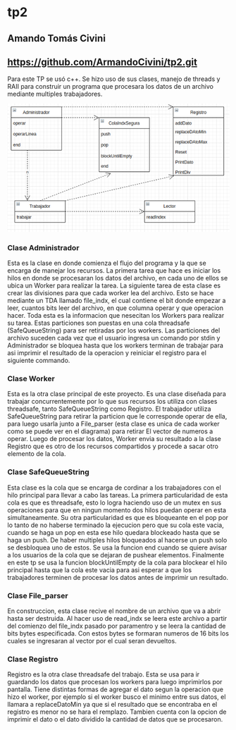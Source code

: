 # tp2
## Amando Tomás Civini
## https://github.com/ArmandoCivini/tp2.git
Para este TP se usó c++. Se hizo uso de sus clases, manejo de threads y RAII para construir un programa que procesara los datos de un archivo mediante multiples trabajadores.

![diagrama estructural](diagramatp2.png)

### Clase Administrador
Esta es la clase en donde comienza el flujo del programa y la que se encarga de manejar los recursos. La primera tarea que hace es iniciar los hilos en donde se procesaran los datos del archivo, en cada uno de ellos se ubica un Worker para realizar la tarea. La siguiente tarea de esta clase es crear las divisiones para que cada worker lea del archivo. Esto se hace mediante un TDA llamado file_indx, el cual contiene el bit donde empezar a leer, cuantos bits leer del archivo, en que columna operar y que operacion hacer. Toda esta es la informacion que nesecitan los Workers para realizar su tarea. Estas particiones son puestas en una cola threadsafe (SafeQueueString) para ser retiradas por los workers. Las particiones del archivo suceden cada vez que el usuario ingresa un comando por stdin y Administrador se bloquea hasta que los workers terminan de trabajar para asi imprimir el resultado de la operacion y reiniciar el registro para el siguiente commando.
### Clase Worker
Esta es la otra clase principal de este proyecto. Es una clase diseñada para trabajar concurrentemente por lo que sus recursos los utiliza con clases threadsafe, tanto SafeQueueString como Registro. El trabajador utiliza SafeQueueString para retirar la particion que le corresponde operar de ella, para luego usarla junto a File_parser (esta clase es unica de cada worker como se puede ver en el diagrama) para retirar El vector de numeros a operar. Luego de procesar los datos, Worker envia su resultado a la clase Registro que es otro de los recursos compartidos y procede a sacar otro elemento de la cola.
### Clase SafeQueueString
Esta clase es la cola que se encarga de cordinar a los trabajadores con el hilo principal para llevar a cabo las tareas. La primera particularidad de esta cola es que es threadsafe, esto lo logra haciendo uso de un mutex en sus operaciones para que en ningun momento dos hilos puedan operar en esta simultaneamente. Su otra particularidad es que es bloqueante en el pop por lo tanto de no haberse terminado la ejecucion pero que su cola este vacia, cuando se haga un pop en esta ese hilo quedara blockeado hasta que se haga un push. De haber multiples hilos bloqueados al hacerse un push solo se desbloquea uno de estos. Se usa la funcion end cuando se quiere avisar a los usuarios de la cola que se dejaran de pushear elementos. Finalmente en este tp se usa la funcion blockUntilEmpty de la cola para blockear el hilo principal hasta que la cola este vacia para asi esperar a que los trabajadores terminen de procesar los datos antes de imprimir un resultado.

### Clase  File_parser
En construccion, esta clase recive el nombre de un archivo que va a abrir hasta ser destruida. Al hacer uso de read_indx se leera este archivo a partir del comienzo del file_indx pasado por paramentro y se leera la cantidad de bits bytes especificada. Con estos bytes se formaran numeros de 16 bits los cuales se ingresaran al vector por el cual seran devueltos.
### Clase Registro
Registro es la otra clase threadsafe del trabajo. Esta se usa para ir guardando los datos que procesan los workers para luego imprimirlos por pantalla. Tiene distintas formas de agregar el dato segun la operacion que hizo el worker, por ejemplo si el worker busco el minimo entre sus datos, el llamara a replaceDatoMin ya que si el resultado que se encontraba en el registro es menor no se hara el remplazo. Tambien cuenta con la opcion de imprimir el dato o el dato dividido la cantidad de datos que se procesaron.
